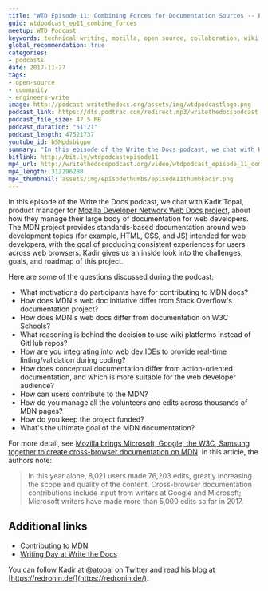 ```yaml
---
title: "WTD Episode 11: Combining Forces for Documentation Sources -- Exploring the Mozilla Developer Network's Web Docs project"
guid: wtdpodcast_ep11_combine_forces
meetup: WTD Podcast
keywords: technical writing, mozilla, open source, collaboration, wiki
global_recommendation: true
categories:
- podcasts
date: 2017-11-27
tags:
- open-source
- community
- engineers-write
image: http://podcast.writethedocs.org/assets/img/wtdpodcastlogo.png
podcast_link: https://dts.podtrac.com/redirect.mp3/writethedocspodcast.org/wtd_episode_11.mp3
podcast_file_size: 47.5 MB
podcast_duration: "51:21"
podcast_length: 47521737
youtube_id: bSMpdsbigpw
summary: "In this episode of the Write the Docs podcast, we chat with Kadir Topal, product manager for Mozilla Developer Network Web Docs project, about how they manage this large body of documentation for web developers. The MDN project provides standards-based documentation around web development topics (for example, HTML, CSS, and JS) intended for web developers, with the goal of producing consistent experiences for users across browsers. Kadir gives us an inside look into the challenges, goals, and roadmap of this project."
bitlink: http://bit.ly/wtdpodcastepisode11
mp4_url: http://writethedocspodcast.org/video/wtdpodcast_episode_11_combine_forces.mp4
mp4_length: 312296280
mp4_thumbnail: assets/img/episodethumbs/episode11thumbkadir.png
---
```


In this episode of the Write the Docs podcast, we chat with Kadir Topal, product manager for [Mozilla Developer Network Web Docs project](https://developer.mozilla.org/en-US/), about how they manage their large body of documentation for web developers. The MDN project provides standards-based documentation around web development topics (for example, HTML, CSS, and JS) intended for web developers, with the goal of producing consistent experiences for users across web browsers. Kadir gives us an inside look into the challenges, goals, and roadmap of this project.

Here are some of the questions discussed during the podcast:

- What motivations do participants have for contributing to MDN docs?
- How does MDN's web doc initiative differ from Stack Overflow's documentation project?
- How does MDN's web docs differ from documentation on W3C Schools?
- What reasoning is behind the decision to use wiki platforms instead of GitHub repos?
- How are you integrating into web dev IDEs to provide real-time linting/validation during coding?
- How does conceptual documentation differ from action-oriented documentation, and which is more suitable for the web developer audience?
- How can users contribute to the MDN?
- How do you manage all the volunteers and edits across thousands of MDN pages?
- How do you keep the project funded?
- What's the ultimate goal of the MDN documentation?

For more detail, see [Mozilla brings Microsoft, Google, the W3C, Samsung together to create cross-browser documentation on MDN](https://blog.mozilla.org/blog/2017/10/18/mozilla-brings-microsoft-google-w3c-samsung-together-create-cross-browser-documentation-mdn/). In this article, the authors note:

> In this year alone, 8,021 users made 76,203 edits, greatly increasing the scope and quality of the content. Cross-browser documentation contributions include input from writers at Google and Microsoft; Microsoft writers have made more than 5,000 edits so far in 2017.


## Additional links

* [Contributing to MDN](https://developer.mozilla.org/en-US/docs/MDN/Contribute)
* [Writing Day at Write the Docs](http://www.writethedocs.org/conf/portland/2018/writing-day/)


You can follow Kadir at [@atopal](https://twitter.com/atopal) on Twitter and read his blog at [https://redronin.de/](https://redronin.de/).
